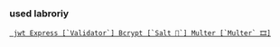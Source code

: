 ### used labroriy

[`` 
jwt
Express [`Validator`]
Bcrypt [`Salt 🧂`]
Multer [`Multer` 🎞]
``](https://github.com/)


